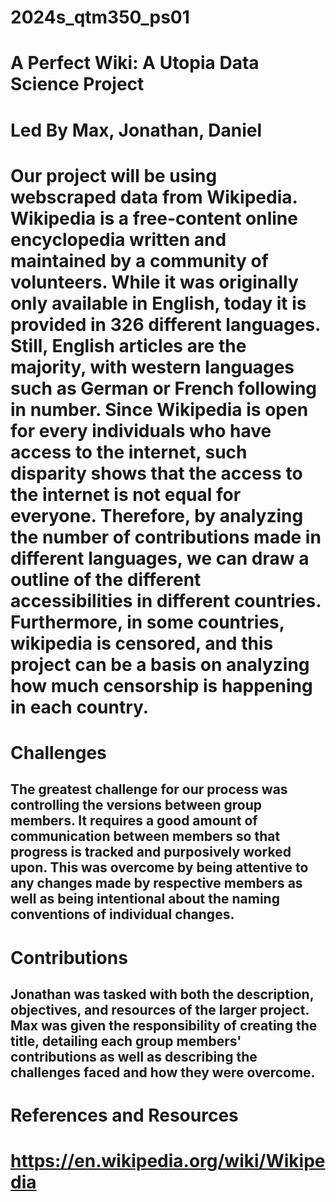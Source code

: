 # 2024s_qtm350_ps01
# A Perfect Wiki: A Utopia Data Science Project 
# Led By Max, Jonathan, Daniel

# Our project will be using webscraped data from Wikipedia. Wikipedia is a free-content online encyclopedia written and maintained by a community of volunteers. While it was originally only available in English, today it is provided in 326 different languages. Still, English articles are the majority, with western languages such as German or French following in number. Since Wikipedia is open for every individuals who have access to the internet, such disparity shows that the access to the internet is not equal for everyone. Therefore, by analyzing the number of contributions made in different languages, we can draw a outline of the different accessibilities in different countries. Furthermore, in some countries, wikipedia is censored, and this project can be a basis on analyzing how much censorship is happening in each country.
# Challenges
## The greatest challenge for our process was controlling the versions between group members. It requires a good amount of communication between members so that progress is tracked and purposively worked upon. This was overcome by being attentive to any changes made by respective members as well as being intentional about the naming conventions of individual changes. 
# Contributions
## Jonathan was tasked with both the description, objectives, and resources of the larger project. Max was given the responsibility of creating the title, detailing each group members' contributions as well as describing the challenges faced and how they were overcome.  

# References and Resources  
# https://en.wikipedia.org/wiki/Wikipedia